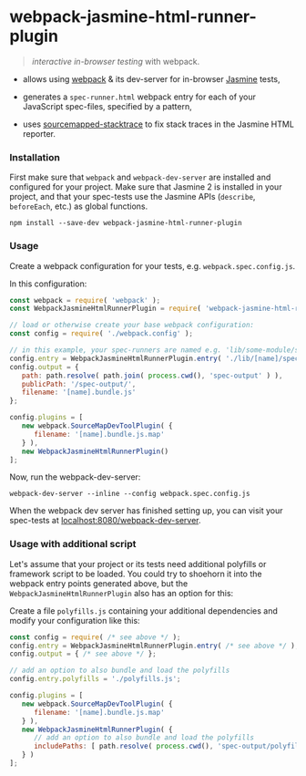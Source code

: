 # webpack-jasmine-html-runner-plugin

> *interactive in-browser testing* with webpack.

* allows using [webpack](http://webpack.github.io/) & its dev-server for in-browser [Jasmine](http://jasmine.github.io/2.4/introduction.html) tests,

* generates a `spec-runner.html` webpack entry for each of your JavaScript spec-files, specified by a pattern,

* uses [sourcemapped-stacktrace](https://github.com/novocaine/sourcemapped-stacktrace) to fix stack traces in the Jasmine HTML reporter.


### Installation

First make sure that `webpack` and `webpack-dev-server` are installed and configured for your project.
Make sure that Jasmine 2 is installed in your project, and that your spec-tests use the Jasmine APIs (`describe`, `beforeEach`, etc.) as global functions.

```console
npm install --save-dev webpack-jasmine-html-runner-plugin
```


### Usage

Create a webpack configuration for your tests, e.g. `webpack.spec.config.js`.

In this configuration:

```js
const webpack = require( 'webpack' );
const WebpackJasmineHtmlRunnerPlugin = require( 'webpack-jasmine-html-runner-plugin' );

// load or otherwise create your base webpack configuration:
const config = require( './webpack.config' );

// in this example, your spec-runners are named e.g. 'lib/some-module/spec/spec-runner.js'
config.entry = WebpackJasmineHtmlRunnerPlugin.entry( './lib/[name]/spec/spec-runner.js' );
config.output = {
   path: path.resolve( path.join( process.cwd(), 'spec-output' ) ),
   publicPath: '/spec-output/',
   filename: '[name].bundle.js'
};

config.plugins = [
   new webpack.SourceMapDevToolPlugin( {
      filename: '[name].bundle.js.map'
   } ),
   new WebpackJasmineHtmlRunnerPlugin()
];
```

Now, run the webpack-dev-server:

```console
webpack-dev-server --inline --config webpack.spec.config.js
```

When the webpack dev server has finished setting up, you can visit your spec-tests at [localhost:8080/webpack-dev-server](http://localhost:8080/webpack-dev-server/spec-output/).



### Usage with additional script

Let's assume that your project or its tests need additional polyfills or framework script to be loaded.
You could try to shoehorn it into the webpack entry points generated above, but the `WebpackJasmineHtmlRunnerPlugin` also has an option for this:

Create a file `polyfills.js` containing your additional dependencies and modify your configuration like this:

```js
const config = require( /* see above */ );
config.entry = WebpackJasmineHtmlRunnerPlugin.entry( /* see above */ );
config.output = { /* see above */ };

// add an option to also bundle and load the polyfills
config.entry.polyfills = './polyfills.js';

config.plugins = [
   new webpack.SourceMapDevToolPlugin( {
      filename: '[name].bundle.js.map'
   } ),
   new WebpackJasmineHtmlRunnerPlugin( {
      // add an option to also bundle and load the polyfills
      includePaths: [ path.resolve( process.cwd(), 'spec-output/polyfills.bundle.js' ) ]
   } )
];
```
